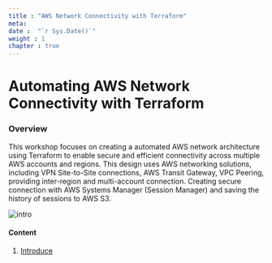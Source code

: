 ```yaml
---
title : "AWS Network Connectivity with Terraform"
meta: 
date :  "`r Sys.Date()`" 
weight : 1 
chapter : true
---
```


# Automating AWS Network Connectivity with Terraform

### Overview
This workshop focuses on creating a automated AWS network architecture using Terraform to enable secure and efficient connectivity across multiple AWS accounts and regions. 
This design uses AWS networking solutions, including VPN Site-to-Site connections, AWS Transit Gateway, VPC Peering, providing inter-region and multi-account connection. 
Creating secure connection with AWS Systems Manager (Session Manager) and saving the history of sessions to AWS S3.

![intro](/aws-fcj/ws2/images/ws2.png?width=1000)

#### Content
1. [Introduce](/1-Introduce)

